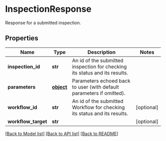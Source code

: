 # InspectionResponse

Response for a submitted inspection.
## Properties
Name | Type | Description | Notes
------------ | ------------- | ------------- | -------------
**inspection_id** | **str** | An id of the submitted inspection for checking its status and its results. | 
**parameters** | [**object**](.md) | Parameters echoed back to user (with default parameters if omitted). | 
**workflow_id** | **str** | An id of the submitted Workflow for checking its status and its results. | [optional] 
**workflow_target** | **str** |  | [optional] 

[[Back to Model list]](../README.md#documentation-for-models) [[Back to API list]](../README.md#documentation-for-api-endpoints) [[Back to README]](../README.md)


